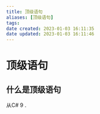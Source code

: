 ```yaml
---
title: 顶级语句
aliases: [顶级语句]
tags: 
date created: 2023-01-03 16:11:35
date updated: 2023-01-03 16:11:46
---
```


# 顶级语句

## 什么是顶级语句

从C# 9 .